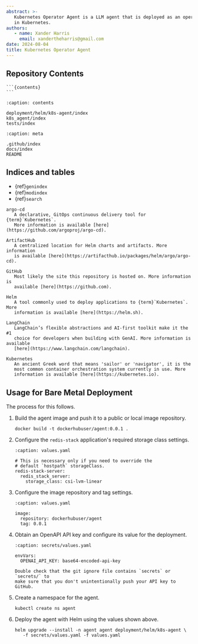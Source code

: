 ```yaml
---
abstract: >-
   Kubernetes Operator Agent is a LLM agent that is deployed as an operator
   in Kubernetes.
authors:
   - name: Xander Harris
     email: xandertheharris@gmail.com
date: 2024-08-04
title: Kubernetes Operator Agent
---
```


## Repository Contents

````{sidebar}
```{contents}
```
````

```{toctree}
:caption: contents

deployment/helm/k8s-agent/index
k8s_agent/index
tests/index
```

```{toctree}
:caption: meta

.github/index
docs/index
README
```

## Indices and tables

* {ref}`genindex`
* {ref}`modindex`
* {ref}`search`

```{glossary}
argo-cd
   A declarative, GitOps continuous delivery tool for {term}`Kubernetes`.
   More information is available [here](https://github.com/argoproj/argo-cd).

ArtifactHub
   A centralized location for Helm charts and artifacts. More information
   is available [here](https://artifacthub.io/packages/helm/argo/argo-cd).

GitHub
   Most likely the site this repository is hosted on. More information is
   available [here](https://github.com).

Helm
   A tool commonly used to deploy applications to {term}`Kubernetes`. More
   information is available [here](https://helm.sh).

LangChain
   LangChain’s flexible abstractions and AI-first toolkit make it the #1
   choice for developers when building with GenAI. More information is available
   [here](https://www.langchain.com/langchain).

Kubernetes
   An ancient Greek word that means 'sailor' or 'navigator', it is the
   most common container orchestration system currently in use. More
   information is available [here](https://kubernetes.io).
```

## Usage for Bare Metal Deployment

The process for this follows.

1. Build the agent image and push it to a public or local image repository.

   ```{code-block} shell
   docker build -t dockerhubuser/agent:0.0.1 .
   ```

2. Configure the `redis-stack` application's required storage class settings.

   ```{code-block} yaml
   :caption: values.yaml

   # This is necessary only if you need to override the
   # default `hostpath` storageClass.
   redis-stack-server:
     redis_stack_server:
       storage_class: csi-lvm-linear
   ```

3. Configure the image repository and tag settings.

   ```{code-block} yaml
   :caption: values.yaml

   image:
     repository: dockerhubuser/agent
     tag: 0.0.1
   ```

4. Obtain an OpenAPI API key and configure its value for the deployment.

   ```{code-block} yaml
   :caption: secrets/values.yaml

   envVars:
     OPENAI_API_KEY: base64-encoded-api-key
   ```

   ```{admonition} .gitignore
   Double check that the git ignore file contains `secrets` or `secrets/` to
   make sure that you don't unintentionally push your API key to GitHub.
   ```

5. Create a namespace for the agent.

   ```{code-block} shell
   kubectl create ns agent
   ```

6. Deploy the agent with Helm using the values shown above.

   ```{code-block} shell
   helm upgrade --install -n agent agent deployment/helm/k8s-agent \
      -f secrets/values.yaml -f values.yaml
   ```

```{sectionauthor} Xander Harris <xandertheharris@gmail.com>
```
